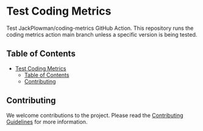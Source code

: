 # Test Coding Metrics

Test JackPlowman/coding-metrics GitHub Action. This repository runs the coding metrics action  main branch unless a specific version is being tested.

## Table of Contents

- [Test Coding Metrics](#test-coding-metrics)
  - [Table of Contents](#table-of-contents)
  - [Contributing](#contributing)

<!-- Add documentation -->

## Contributing

We welcome contributions to the project. Please read the [Contributing Guidelines](docs/CONTRIBUTING.md) for more information.
